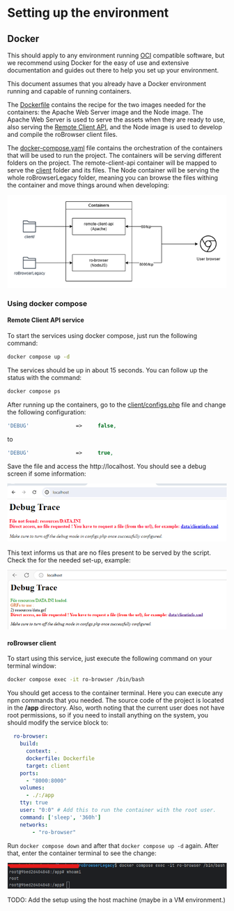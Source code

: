 # Setting up the environment

## Docker 

This should apply to any environment running [OCI](https://opencontainers.org/) compatible software, but we recommend using
Docker for the easy of use and extensive documentation and guides out there to help you set up your environment.

This document assumes that you already have a Docker environment running and capable of running containers.

The [Dockerfile](../Dockerfile) contains the recipe for the two images needed for the containers: the Apache Web Server image
and the Node image. The Apache Web Server is used to serve the assets when they are ready to use, also serving the [Remote Client API](../client), and the Node image is used to develop and compile the roBrowser client files.

The [docker-compose.yaml](../docker-compose.yaml) file contains the orchestration of the containers that will be used to run the project.
The containers will be serving different folders on the project. The remote-client-api container will be mapped to serve the [client](../client) folder and its files.
The Node container will be serving the whole roBrowserLegacy folder, meaning you can browse the files withing the container and move things around when developing:

![](./img/robrowser-env-docker.png)

### Using docker compose

#### Remote Client API service

To start the services using docker compose, just run the following command:

```bash
docker compose up -d
```

The services should be up in about 15 seconds. You can follow up the status with the command:

```bash
docker compose ps
```

After running up the containers, go to the [client/configs.php](../client/configs.php) file and change the following configuration:

```php
'DEBUG'               =>     false,
```
to
```php
'DEBUG'               =>     true,
```

Save the file and access the http://localhost. You should see a debug screen if some information:

![](./img/remote-client-api-example-debug.png)

This text informs us that are no files present to be served by the script. Check the [](./GettingStarted.md#preparing-the-dependencies) for the needed set-up, example:

![](./img/remote-client-api-debug-screen.png)

#### roBrowser client

To start using this service, just execute the following command on your terminal window:

```bash
docker compose exec -it ro-browser /bin/bash
```

You should get access to the container terminal.  Here you can execute any npm commands that you needed. The source code of the project is located in the **/app** directory. 
Also, worth noting that the current user does not have root permissions, so if you need to install anything on the system, you should modify the service block to:

```yaml
  ro-browser:
    build:
      context: .
      dockerfile: Dockerfile
      target: client
    ports:
      - "8000:8000"
    volumes:
      - ./:/app
    tty: true
    user: "0:0" # Add this to run the container with the root user.
    command: ['sleep', '360h']
    networks:
        - "ro-browser"
```

Run ```docker compose down``` and after that ```docker compose up -d``` again. After that, enter the container terminal to see the change:

![](./img/docker-service-nodejs-root-user.png)

TODO: Add the setup using the host machine (maybe in a VM environment.)
